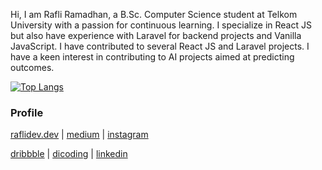 <!--![](https://raw.githubusercontent.com/raflidev/raflidev/master/image/github-profile.jpg) -->
Hi, I am Rafli Ramadhan, a B.Sc. Computer Science student at Telkom University with a passion for continuous learning. I specialize in React JS but also have experience with Laravel for backend projects and Vanilla JavaScript. I have contributed to several React JS and Laravel projects. I have a keen interest in contributing to AI projects aimed at predicting outcomes.


[![Top Langs](https://github-readme-stats.vercel.app/api/top-langs/?username=anuraghazra&layout=pie)](https://github.com/anuraghazra/github-readme-stats)


### Profile
[raflidev.dev](https://raflidev.dev) | [medium](https://medium.com/kotak-it) | [instagram](https://www.instagram.com/raflidev/)

[dribbble](https://dribbble.com/raflidev) | [dicoding](https://www.dicoding.com/users/raflidev) | [linkedin](https://www.linkedin.com/in/raflidev/)


